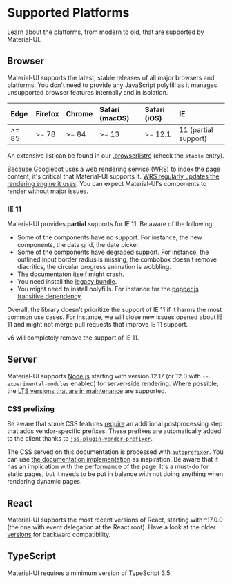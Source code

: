 # Supported Platforms

<p class="description">Learn about the platforms, from modern to old, that are supported by Material-UI.</p>

## Browser

Material-UI supports the latest, stable releases of all major browsers and platforms.
You don't need to provide any JavaScript polyfill as it manages unsupported browser features internally and in isolation.

<!-- #stable-snapshot -->

| Edge  | Firefox | Chrome | Safari (macOS) | Safari (iOS) | IE                   |
| :---- | :------ | :----- | :------------- | :----------- | :------------------- |
| >= 85 | >= 78   | >= 84  | >= 13          | >= 12.1      | 11 (partial support) |

<!-- #default-branch-switch -->

An extensive list can be found in our [.browserlistrc](https://github.com/mui-org/material-ui/blob/next/.browserslistrc#L12-L27) (check the `stable` entry).

Because Googlebot uses a web rendering service (WRS) to index the page content, it's critical that Material-UI supports it.
[WRS regularly updates the rendering engine it uses](https://webmasters.googleblog.com/2019/05/the-new-evergreen-googlebot.html).
You can expect Material-UI's components to render without major issues.

### IE 11

Material-UI provides **partial** supports for IE 11. Be aware of the following:

- Some of the components have no support. For instance, the new components, the data grid, the date picker.
- Some of the components have degraded support. For instance, the outlined input border radius is missing, the combobox doesn't remove diacritics, the circular progress animation is wobbling.
- The documentaton itself might crash.
- You need install the [legacy bundle](/guides/minimizing-bundle-size/#legacy-bundle).
- You might need to install polyfills. For instance for the [popper.js transitive dependency](https://popper.js.org/docs/v2/browser-support/#ie11).

Overall, the library doesn't prioritize the support of IE 11 if it harms the most common use cases. For instance, we will close new issues opened about IE 11 and might not merge pull requests that improve IE 11 support.

v6 will completely remove the support of IE 11.

## Server

<!-- #stable-snapshot -->

Material-UI supports [Node.js](https://github.com/nodejs/node) starting with version 12.17 (or 12.0 with `--experimental-modules` enabled) for server-side rendering.
Where possible, the [LTS versions that are in maintenance](https://github.com/nodejs/Release#release-schedule) are supported.

### CSS prefixing

Be aware that some CSS features [require](https://github.com/cssinjs/jss/issues/279) an additional postprocessing step
that adds vendor-specific prefixes.
These prefixes are automatically added to the client thanks to [`jss-plugin-vendor-prefixer`](https://www.npmjs.com/package/jss-plugin-vendor-prefixer).

The CSS served on this documentation is processed with [`autoprefixer`](https://www.npmjs.com/package/autoprefixer).
You can use [the documentation implementation](https://github.com/mui-org/material-ui/blob/47aa5aeaec1d4ac2c08fd0e84277d6b91e497557/pages/_document.js#L123) as inspiration.
Be aware that it has an implication with the performance of the page.
It's a must-do for static pages, but it needs to be put in balance with not doing anything when rendering dynamic pages.

## React

<!-- #react-peer-version -->

Material-UI supports the most recent versions of React, starting with ^17.0.0 (the one with event delegation at the React root).
Have a look at the older [versions](https://material-ui.com/versions/) for backward compatibility.

## TypeScript

Material-UI requires a minimum version of TypeScript 3.5.
